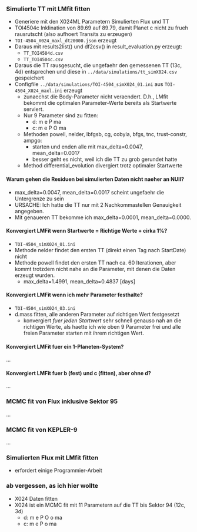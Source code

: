 ### Simulierte TT mit LMfit fitten
- Generiere mit den X024ML Parametern Simulierten Flux und TT 
- TOI4504c Inklination von 89.69 auf 89.79, damit Planet c nicht zu 
  frueh rausrutscht (also aufhoert Transits zu erzeugen)
- `TOI-4504_X024_maxl_dt20000.json` erzeugt
- Daraus mit results2list() und df2csv() in result_evaluation.py erzeugt:
  - `TT_TOI4504d.csv`
  - `TT_TOI4504c.csv`
- Daraus die TT rausgesucht, die ungefaehr den gemessenen TT (13c, 4d) 
  entsprechen und diese in `../data/simulations/tt_simX024.csv` gespeichert
- Configfile `../data/simulations/TOI-4504_simX024_01.ini` aus `TOI-4504_X024_maxl.ini` erzeugt
  - zunaechst die Body-Parameter nicht veraendert. D.h., LMfit 
  bekommt die optimalen Parameter-Werte bereits als Startwerte 
  serviert.
  - Nur 9 Parameter sind zu fitten:
    - d: m e P   ma
    - c: m e P O ma
  - Methoden powell, nelder, lbfgsb, cg, cobyla, bfgs, tnc, trust-constr, 
  ampgo:
    - starten und enden alle mit max_delta=0.0047, mean_delta=0.0017
    - besser geht es nicht, weil ich die TT zu grob gerundet hatte
  - Method differential_evolution divergiert trotz optimaler Startwerte
 
#### Warum gehen die Residuen bei simulierten Daten nicht naeher an NUll?
- max_delta=0.0047, mean_delta=0.0017 scheint ungefaehr die Untergrenze zu sein
- URSACHE: Ich hatte die TT nur mit 2 Nachkommastellen Genauigkeit angegeben.
- Mit genaueren TT bekomme ich max_delta=0.0001, mean_delta=0.0000.

        
#### Konvergiert LMFit wenn Startwerte = Richtige Werte + cirka 1%?
  - `TOI-4504_simX024_01.ini`
  - Methode nelder findet den ersten TT (direkt einen Tag nach StartDate) nicht
  - Methode powell findet den ersten TT nach ca. 60 Iterationen, aber kommt 
    trotzdem nicht nahe an die Parameter, mit denen die Daten erzeugt 
    wurden.
      - max_delta=1.4991, mean_delta=0.4837 [days] 

#### Konvergiert LMFit wenn ich mehr Parameter festhalte?
  - `TOI-4504_simX024_03.ini`
  - d.mass fitten, alle anderen Parameter auf 
    richtigen Wert festgesetzt
    - konvergiert _fuer jeden Startwert_ sehr schnell genauso nah an die 
      richtigen Werte, als 
      haette ich wie oben 9 Parameter frei und alle freien Parameter starten 
      mit ihrem richtigen Wert.


#### Konvergiert LMFit fuer ein 1-Planeten-System?
...

#### Konvergiert LMFit fuer b (fest) und c (fitten), aber ohne d?
...


### MCMC fit von Flux inklusive Sektor 95
...

### MCMC fit von KEPLER-9
...

### Simulierten Flux mit LMfit fitten
- erfordert einige Programmier-Arbeit
 
### ab vergessen, as ich hier wollte
- X024 Daten fitten
- X024 ist ein MCMC fit mit 11 Parametern auf die TT bis Sektor 94 (12c, 3d)
  - d: m e P O o ma
  - c: m e P   o ma

